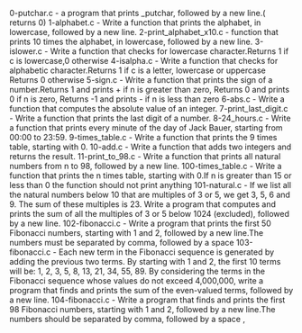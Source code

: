 0-putchar.c - a program that prints _putchar, followed by a new line.(
returns 0)
1-alphabet.c - Write a function that prints the alphabet, in lowercase, followed by a new line.
2-print_alphabet_x10.c - function that prints 10 times the alphabet, in lowercase, followed by a new line.
3-islower.c - Write a function that checks for lowercase character.Returns 1 if c is lowercase,0 otherwise
4-isalpha.c - Write a function that checks for alphabetic character.Returns 1 if c is a letter, lowercase or uppercase Returns 0 otherwise
5-sign.c - Write a function that prints the sign of a number.Returns 1 and prints + if n is greater than zero, Returns 0 and prints 0 if n is zero, Returns -1 and prints - if n is less than zero
6-abs.c - Write a function that computes the absolute value of an integer.
7-print_last_digit.c - Write a function that prints the last digit of a number.
8-24_hours.c - Write a function that prints every minute of the day of Jack Bauer, starting from 00:00 to 23:59.
9-times_table.c - Write a function that prints the 9 times table, starting with 0.
10-add.c - Write a function that adds two integers and returns the result.
11-print_to_98.c - Write a function that prints all natural numbers from n to 98, followed by a new line.
100-times_table.c - Write a function that prints the n times table, starting with 0.If n is greater than 15 or less than 0 the function should not print anything
101-natural.c - If we list all the natural numbers below 10 that are multiples of 3 or 5, we get 3, 5, 6 and 9. The sum of these multiples is 23. Write a program that computes and prints the sum of all the multiples of 3 or 5 below 1024 (excluded), followed by a new line.
102-fibonacci.c - Write a program that prints the first 50 Fibonacci numbers, starting with 1 and 2, followed by a new line.The numbers must be separated by comma, followed by a space 
103-fibonacci.c - Each new term in the Fibonacci sequence is generated by adding the previous two terms. By starting with 1 and 2, the first 10 terms will be: 1, 2, 3, 5, 8, 13, 21, 34, 55, 89. By considering the terms in the Fibonacci sequence whose values do not exceed 4,000,000, write a program that finds and prints the sum of the even-valued terms, followed by a new line.
104-fibonacci.c - Write a program that finds and prints the first 98 Fibonacci numbers, starting with 1 and 2, followed by a new line.The numbers should be separated by comma, followed by a space ,
